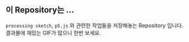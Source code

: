 ## 이 Repository는 ... 

`processing sketch`, `p5.js` 와 관련한 작업들을 저장해놓는 Repository 입니다.  
결과물에 재밌는 GIF가 많으니 한번 보세요.  

